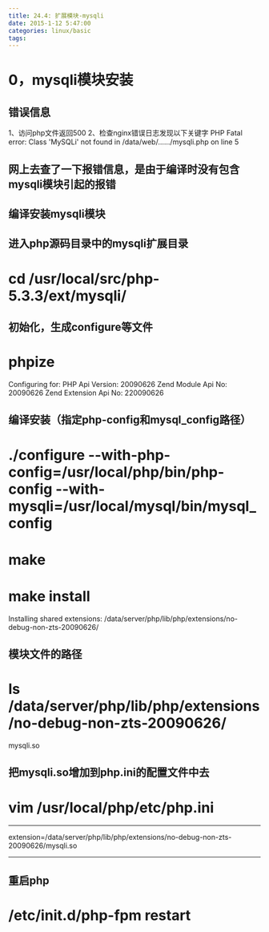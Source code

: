 ```yaml
---
title: 24.4: 扩展模块-mysqli
date: 2015-1-12 5:47:00
categories: linux/basic
tags:
---
```

 
0，mysqli模块安装
======================================
## 错误信息
1、访问php文件返回500
2、检查nginx错误日志发现以下关键字
PHP Fatal error:  Class 'MySQLi' not found in /data/web/....../mysqli.php on line 5
## 网上去查了一下报错信息，是由于编译时没有包含mysqli模块引起的报错
 
 
## 编译安装mysqli模块
## 进入php源码目录中的mysqli扩展目录
# cd /usr/local/src/php-5.3.3/ext/mysqli/
 
## 初始化，生成configure等文件
# phpize 
Configuring for:
PHP Api Version:         20090626
Zend Module Api No:      20090626
Zend Extension Api No:   220090626

## 编译安装（指定php-config和mysql_config路径）
# ./configure --with-php-config=/usr/local/php/bin/php-config --with-mysqli=/usr/local/mysql/bin/mysql_config
# make
# make install
Installing shared extensions:     /data/server/php/lib/php/extensions/no-debug-non-zts-20090626/
## 模块文件的路径
 
# ls /data/server/php/lib/php/extensions/no-debug-non-zts-20090626/
mysqli.so
 
## 把mysqli.so增加到php.ini的配置文件中去
# vim /usr/local/php/etc/php.ini
******************************
extension=/data/server/php/lib/php/extensions/no-debug-non-zts-20090626/mysqli.so
******************************
 
## 重启php
# /etc/init.d/php-fpm restart  
